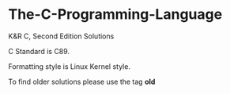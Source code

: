 # The-C-Programming-Language
K&amp;R C, Second Edition Solutions

C Standard is C89.

Formatting style is Linux Kernel style.

To find older solutions please use the tag **old**
